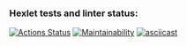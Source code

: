 ### Hexlet tests and linter status:

[![Actions Status](https://github.com/IgorUlitin/frontend-project-44/workflows/hexlet-check/badge.svg)](https://github.com/IgorUlitin/frontend-project-44/actions)
[![Maintainability](https://api.codeclimate.com/v1/badges/f49b257ffc4087b376eb/maintainability)](https://codeclimate.com/github/IgorUlitin/frontend-project-44/maintainability)
[![asciicast](https://asciinema.org/a/546959.svg)](https://asciinema.org/a/546959)
